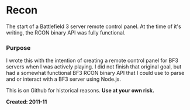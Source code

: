 # Recon

The start of a Battlefield 3 server remote control panel. At the time of it's writing, the RCON binary API was fully functional.

### Purpose

I wrote this with the intention of creating a remote control panel for BF3 servers when I was actively playing. I did not finish that original goal, but had a somewhat functional BF3 RCON binary API that I could use to parse and or interact with a BF3 server using Node.js.

This is on Github for historical reasons. **Use at your own risk.**

**Created: 2011-11**
